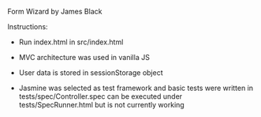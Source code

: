 Form Wizard by James Black

Instructions:

- Run index.html in src/index.html

- MVC architecture was used in vanilla JS

- User data is stored in sessionStorage object

- Jasmine was selected as test framework and basic tests were written in tests/spec/Controller.spec can be executed under tests/SpecRunner.html but is not currently working

